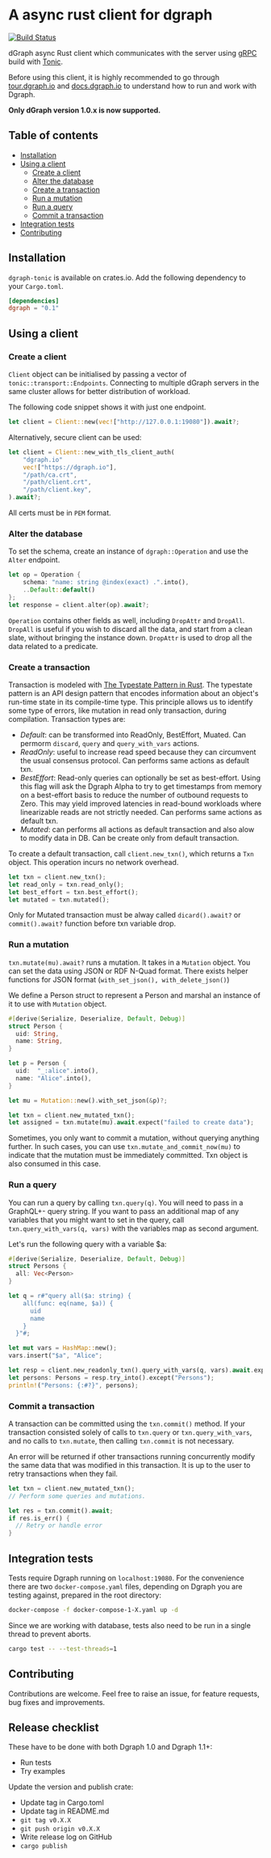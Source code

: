 # A async rust client for dgraph

[![Build Status](https://travis-ci.org/selmeci/dgraph-tonic.svg?branch=master)](https://travis-ci.org/selmeci/dgraph-tonic)

dGraph async Rust client which communicates with the server using [gRPC](https://grpc.io/)  build with [Tonic](https://github.com/hyperium/tonic).

Before using this client, it is highly recommended to go through [tour.dgraph.io] and [docs.dgraph.io] to understand how to run and work with Dgraph.

**Only dGraph version 1.0.x is now supported.**

[docs.dgraph.io]: https://docs.dgraph.io
[tour.dgraph.io]: https://tour.dgraph.io

## Table of contents

- [Installation](#install)
- [Using a client](#using-a-client)
  - [Create a client](#create-a-client)
  - [Alter the database](#alter-the-database)
  - [Create a transaction](#create-a-transaction)
  - [Run a mutation](#run-a-mutation)
  - [Run a query](#run-a-query)
  - [Commit a transaction](#commit-a-transaction)
- [Integration tests](#integration-tests)
- [Contributing](#contributing)

## Installation

`dgraph-tonic` is available on crates.io. Add the following dependency to your `Cargo.toml`.

```toml
[dependencies]
dgraph = "0.1"
```

## Using a client

### Create a client

`Client` object can be initialised by passing a vector of `tonic::transport::Endpoints`. Connecting to multiple dGraph servers in the same cluster allows for better distribution of workload.

The following code snippet shows it with just one endpoint.

```rust
let client = Client::new(vec!["http://127.0.0.1:19080"]).await?;
```

Alternatively, secure client can be used:

```rust
let client = Client::new_with_tls_client_auth(
    "dgraph.io"
    vec!["https://dgraph.io"],
    "/path/ca.crt",
    "/path/client.crt",
    "/path/client.key",
).await?;
```

All certs must be in `PEM` format.

### Alter the database

To set the schema, create an instance of `dgraph::Operation` and use the
`Alter` endpoint.

```rust
let op = Operation {
    schema: "name: string @index(exact) .".into(),
    ..Default::default()
};
let response = client.alter(op).await?;
```

`Operation` contains other fields as well, including `DropAttr` and `DropAll`. `DropAll` is useful if you wish to discard all the data, and start from a clean slate, without bringing the instance down. `DropAttr` is used to drop all the data related to a predicate.

### Create a transaction

Transaction is modeled with [The Typestate Pattern in Rust](http://cliffle.com/blog/rust-typestate/). The typestate pattern is an API design pattern that encodes information about an object's run-time state in its compile-time type. This principle allows us to identify some type of errors, like mutation in read only transaction, during compilation. Transaction types are:

- *Default*: can be transformed into ReadOnly, BestEffort, Muated. Can permorm `discard`, `query` and `query_with_vars` actions.
- *ReadOnly*: useful to increase read speed because they can circumvent the usual consensus protocol. Can performs same actions as default txn.
- *BestEffort*: Read-only queries can optionally be set as best-effort. Using this flag will ask the Dgraph Alpha to try to get timestamps from memory on a best-effort basis to reduce the number of outbound requests to Zero. This may yield improved latencies in read-bound workloads where linearizable reads are not strictly needed. Can performs same actions as default txn.
- *Mutated*: can performs all actions as default transaction and also alow to modify data in DB. Can be create only from default transaction.

To create a default transaction, call `client.new_txn()`, which returns a `Txn` object. This operation incurs no network overhead.

```rust
let txn = client.new_txn();
let read_only = txn.read_only();
let best_effort = txn.best_effort();
let mutated = txn.mutated();
```

Only for Mutated transaction must be alway called `dicard().await?` or `commit().await?` function before txn variable drop.

### Run a mutation

`txn.mutate(mu).await?` runs a mutation. It takes in a `Mutation` object. You can set the data using JSON or RDF N-Quad format. There exists helper functions for JSON format (`with_set_json(), with_delete_json()`)

We define a Person struct to represent a Person and marshal an instance of it to use with `Mutation` object.

```rust
#[derive(Serialize, Deserialize, Default, Debug)]
struct Person {
  uid: String,
  name: String,
}

let p = Person {
  uid:  "_:alice".into(),
  name: "Alice".into(),
}

let mu = Mutation::new().with_set_json(&p)?;

let txn = client.new_mutated_txn();
let assigned = txn.mutate(mu).await.expect("failed to create data");
```

Sometimes, you only want to commit a mutation, without querying anything further. In such cases, you can use `txn.mutate_and_commit_now(mu)` to indicate that the mutation must be immediately committed. Txn object is also consumed in this case.

### Run a query

You can run a query by calling `txn.query(q)`. You will need to pass in a GraphQL+- query string. If you want to pass an additional map of any variables that you might want to set in the query, call `txn.query_with_vars(q, vars)` with the variables map as second argument.

Let's run the following query with a variable \$a:

```rust
#[derive(Serialize, Deserialize, Default, Debug)]
struct Persons {
  all: Vec<Person>
}

let q = r#"query all($a: string) {
    all(func: eq(name, $a)) {
      uid
      name
    }
  }"#;

let mut vars = HashMap::new();
vars.insert("$a", "Alice";

let resp = client.new_readonly_txn().query_with_vars(q, vars).await.expect("query");
let persons: Persons = resp.try_into().except("Persons");
println!("Persons: {:#?}", persons);
```

### Commit a transaction

A transaction can be committed using the `txn.commit()` method. If your transaction consisted solely of calls to `txn.query` or `txn.query_with_vars`, and no calls to `txn.mutate`, then calling `txn.commit` is not necessary.

An error will be returned if other transactions running concurrently modify the same data that was modified in this transaction. It is up to the user to retry transactions when they fail.

```rust
let txn = client.new_mutated_txn();
// Perform some queries and mutations.

let res = txn.commit().await;
if res.is_err() {
  // Retry or handle error
}
```

## Integration tests

Tests require Dgraph running on `localhost:19080`. For the convenience there are two `docker-compose.yaml` files, depending on Dgraph you are testing against, prepared in the root directory:

```bash
docker-compose -f docker-compose-1-X.yaml up -d
```

Since we are working with database, tests also need to be run in a single thread to prevent aborts.

```bash
cargo test -- --test-threads=1
```

## Contributing

Contributions are welcome. Feel free to raise an issue, for feature requests, bug fixes and improvements.

## Release checklist

These have to be done with both Dgraph 1.0 and Dgraph 1.1+:

- Run tests
- Try examples

Update the version and publish crate:

- Update tag in Cargo.toml
- Update tag in README.md
- `git tag v0.X.X`
- `git push origin v0.X.X`
- Write release log on GitHub
- `cargo publish`
